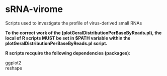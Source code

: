 # sRNA-virome
Scripts used to investigate the profile of virus-derived small RNAs




<b>To the correct work of the (plotGeralDistributionPerBaseByReads.pl), the local of R scripts MUST be set in $PATH variable within the plotGeralDistributionPerBaseByReads.pl script. </b>  </br>


<b>R scripts recquire the following dependencies (packages):</b>

ggplot2</br>
reshape
